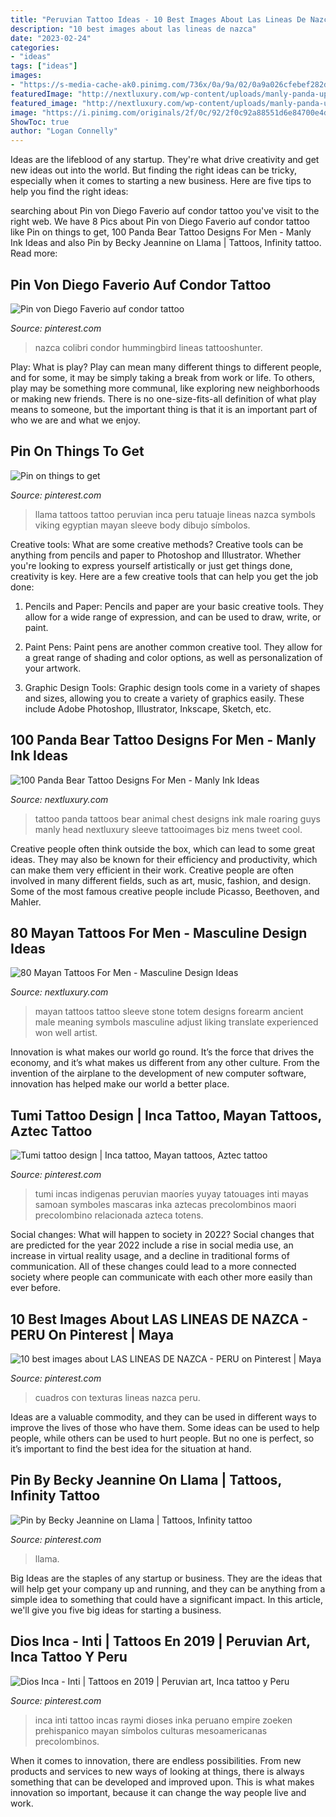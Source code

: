 ```yaml
---
title: "Peruvian Tattoo Ideas - 10 Best Images About Las Lineas De Nazca"
description: "10 best images about las lineas de nazca"
date: "2023-02-24"
categories:
- "ideas"
tags: ["ideas"]
images:
- "https://s-media-cache-ak0.pinimg.com/736x/0a/9a/02/0a9a026cfebef282ddb11b9ee0c149f7--nazca-peru-africa.jpg"
featuredImage: "http://nextluxury.com/wp-content/uploads/manly-panda-upper-chest-shaded-male-tattoo.jpg"
featured_image: "http://nextluxury.com/wp-content/uploads/manly-panda-upper-chest-shaded-male-tattoo.jpg"
image: "https://i.pinimg.com/originals/2f/0c/92/2f0c92a88551d6e84700e4df0cf21880.jpg"
ShowToc: true
author: "Logan Connelly"
---
```



Ideas are the lifeblood of any startup. They're what drive creativity and get new ideas out into the world. But finding the right ideas can be tricky, especially when it comes to starting a new business. Here are five tips to help you find the right ideas: 

	

		
searching about Pin von Diego Faverio auf condor tattoo you've visit to the right web. We have 8 Pics about Pin von Diego Faverio auf condor tattoo like Pin on things to get, 100 Panda Bear Tattoo Designs For Men - Manly Ink Ideas and also Pin by Becky Jeannine on Llama | Tattoos, Infinity tattoo. Read more:
		
    
## Pin Von Diego Faverio Auf Condor Tattoo

<img loading=lazy src="https://i.pinimg.com/736x/fd/97/ea/fd97eac6694885d9684035489a2bf79f.jpg" onerror="this.onerror=null;this.src='https://tse3.mm.bing.net/th?id=OIP.Z4nDQPWl-dH8ZkmmX689JwHaJ4&amp;pid=15.1';" alt="Pin von Diego Faverio auf condor tattoo">

_Source: pinterest.com_

>nazca colibri condor hummingbird lineas tattooshunter. 

	

Play: What is play?
Play can mean many different things to different people, and for some, it may be simply taking a break from work or life. To others, play may be something more communal, like exploring new neighborhoods or making new friends. There is no one-size-fits-all definition of what play means to someone, but the important thing is that it is an important part of who we are and what we enjoy.

    
## Pin On Things To Get

<img loading=lazy src="https://i.pinimg.com/originals/ea/f1/39/eaf139f76772ba2450f10d40a059b76c.jpg" onerror="this.onerror=null;this.src='https://tse1.mm.bing.net/th?id=OIP.QFxmjdPUML06WFNx9qdoIQHaMv&amp;pid=15.1';" alt="Pin on things to get">

_Source: pinterest.com_

>llama tattoos tattoo peruvian inca peru tatuaje lineas nazca symbols viking egyptian mayan sleeve body dibujo símbolos. 

	

Creative tools: What are some creative methods?
Creative tools can be anything from pencils and paper to Photoshop and Illustrator. Whether you're looking to express yourself artistically or just get things done, creativity is key. Here are a few creative tools that can help you get the job done:
1. Pencils and Paper: Pencils and paper are your basic creative tools. They allow for a wide range of expression, and can be used to draw, write, or paint.

2. Paint Pens: Paint pens are another common creative tool. They allow for a great range of shading and color options, as well as personalization of your artwork.

3. Graphic Design Tools: Graphic design tools come in a variety of shapes and sizes, allowing you to create a variety of graphics easily. These include Adobe Photoshop, Illustrator, Inkscape, Sketch, etc.

    
## 100 Panda Bear Tattoo Designs For Men - Manly Ink Ideas

<img loading=lazy src="http://nextluxury.com/wp-content/uploads/manly-panda-upper-chest-shaded-male-tattoo.jpg" onerror="this.onerror=null;this.src='https://tse1.mm.bing.net/th?id=OIP.rQG8V6brUw8Tdgmllo9KxAHaHa&amp;pid=15.1';" alt="100 Panda Bear Tattoo Designs For Men - Manly Ink Ideas">

_Source: nextluxury.com_

>tattoo panda tattoos bear animal chest designs ink male roaring guys manly head nextluxury sleeve tattooimages biz mens tweet cool. 

	

Creative people often think outside the box, which can lead to some great ideas. They may also be known for their efficiency and productivity, which can make them very efficient in their work. Creative people are often involved in many different fields, such as art, music, fashion, and design. Some of the most famous creative people include Picasso, Beethoven, and Mahler.

    
## 80 Mayan Tattoos For Men - Masculine Design Ideas

<img loading=lazy src="http://nextluxury.com/wp-content/uploads/forearm-sleeve-stone-mayan-male-tattoo-ideas.jpg" onerror="this.onerror=null;this.src='https://tse2.mm.bing.net/th?id=OIP.gJ8Lc6y2PEOEelKMM24fYgHaHa&amp;pid=15.1';" alt="80 Mayan Tattoos For Men - Masculine Design Ideas">

_Source: nextluxury.com_

>mayan tattoos tattoo sleeve stone totem designs forearm ancient male meaning symbols masculine adjust liking translate experienced won well artist. 

	

Innovation is what makes our world go round. It’s the force that drives the economy, and it’s what makes us different from any other culture. From the invention of the airplane to the development of new computer software, innovation has helped make our world a better place.

    
## Tumi Tattoo Design | Inca Tattoo, Mayan Tattoos, Aztec Tattoo

<img loading=lazy src="https://i.pinimg.com/originals/2f/0c/92/2f0c92a88551d6e84700e4df0cf21880.jpg" onerror="this.onerror=null;this.src='https://tse4.mm.bing.net/th?id=OIP.oFot-K7wKEu3urWL2LtU4gHaN5&amp;pid=15.1';" alt="Tumi tattoo design | Inca tattoo, Mayan tattoos, Aztec tattoo">

_Source: pinterest.com_

>tumi incas indigenas peruvian maoríes yuyay tatouages inti mayas samoan symboles mascaras inka aztecas precolombinos maori precolombino relacionada azteca totens. 

	

Social changes: What will happen to society in 2022?
Social changes that are predicted for the year 2022 include a rise in social media use, an increase in virtual reality usage, and a decline in traditional forms of communication. All of these changes could lead to a more connected society where people can communicate with each other more easily than ever before.

    
## 10 Best Images About LAS LINEAS DE NAZCA - PERU On Pinterest | Maya

<img loading=lazy src="https://s-media-cache-ak0.pinimg.com/736x/0a/9a/02/0a9a026cfebef282ddb11b9ee0c149f7--nazca-peru-africa.jpg" onerror="this.onerror=null;this.src='https://tse4.mm.bing.net/th?id=OIP.G_sitFU7iZ4w40f_4jwgjwHaEx&amp;pid=15.1';" alt="10 best images about LAS LINEAS DE NAZCA - PERU on Pinterest | Maya">

_Source: pinterest.com_

>cuadros con texturas lineas nazca peru. 

	

Ideas are a valuable commodity, and they can be used in different ways to improve the lives of those who have them. Some ideas can be used to help people, while others can be used to hurt people. But no one is perfect, so it’s important to find the best idea for the situation at hand.

    
## Pin By Becky Jeannine On Llama | Tattoos, Infinity Tattoo

<img loading=lazy src="https://i.pinimg.com/736x/6f/a5/1d/6fa51dc2221e5c04ba1e6316000938e8.jpg" onerror="this.onerror=null;this.src='https://tse4.mm.bing.net/th?id=OIP.4BAkxLqXekAmIkY0haL3xQHaNJ&amp;pid=15.1';" alt="Pin by Becky Jeannine on Llama | Tattoos, Infinity tattoo">

_Source: pinterest.com_

>llama. 

	

Big Ideas are the staples of any startup or business. They are the ideas that will help get your company up and running, and they can be anything from a simple idea to something that could have a significant impact. In this article, we'll give you five big ideas for starting a business.

    
## Dios Inca - Inti | Tattoos En 2019 | Peruvian Art, Inca Tattoo Y Peru

<img loading=lazy src="https://i.pinimg.com/236x/ba/f0/23/baf02390419d36cc61bc95911cc6f58c.jpg" onerror="this.onerror=null;this.src='https://tse3.mm.bing.net/th?id=OIP.85jr6tD4TOoInZqXOFBhRgAAAA&amp;pid=15.1';" alt="Dios Inca - Inti | Tattoos en 2019 | Peruvian art, Inca tattoo y Peru">

_Source: pinterest.com_

>inca inti tattoo incas raymi dioses inka peruano empire zoeken prehispanico mayan símbolos culturas mesoamericanas precolombinos. 

	

When it comes to innovation, there are endless possibilities. From new products and services to new ways of looking at things, there is always something that can be developed and improved upon. This is what makes innovation so important, because it can change the way people live and work.

